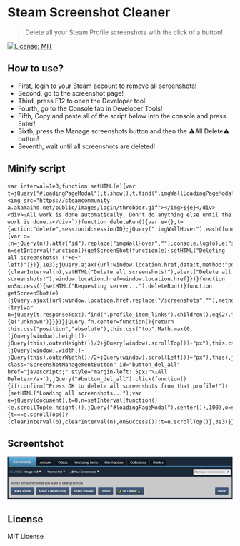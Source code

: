 # Steam Screenshot Cleaner
> Delete all your Steam Profile screenshots with the click of a button!

[![License: MIT](https://img.shields.io/badge/Lecense-MIT%202.0-blue.svg)](https://github.com/prigic/Steam-Screenshot-Cleaner/blob/master/LICENSE)

## How to use?
- First, login to your Steam account to remove all screenshots!
- Second, go to the screenshot page!
- Third, press F12 to open the Developer tool!
- Fourth, go to the Console tab in Developer Tools!
- Fifth, Copy and paste all of the script below into the console and press Enter!
- Sixth, press the Manage screenshots button and then the ⚠️All Delete⚠️ button!
- Seventh, wait until all screenshots are deleted!

## Minify script
```
var interval=1e3;function setHTML(e){var t=jQuery("#loadingPageModal");t.show(),t.find(".imgWallLoadingPageModal").css("height","auto").html(`<div><img src="https://steamcommunity-a.akamaihd.net/public/images/login/throbber.gif"></img>${e}</div><div>⚠️All work is done automatically. Don't do anything else until the work is done.⚠️</div>`)}function deleteRun(){var e={},t={action:"delete",sessionid:sessionID};jQuery(".imgWallHover").each(function(t,n){var o=(n=jQuery(n)).attr("id").replace("imgWallHover","");console.log(o),e["screenshots["+Number(o)+"]"]="on"}),t=Object.assign(t,e);var n=setInterval(function(){getScreenShot(function(e){setHTML("Deleting all screenshots! ("+e+" left)")})},1e3);jQuery.ajax({url:window.location.href,data:t,method:"post",complete:function(e){clearInterval(n),setHTML("Delete all screenshots!"),alert("Delete all screenshots!"),window.location.href=window.location.href}})}function onSuccess(){setHTML("Requesting server..."),deleteRun()}function getScreenShot(e){jQuery.ajax({url:window.location.href.replace("/screenshots",""),method:"get",dataType:"html",complete:function(t){try{var n=jQuery(t.responseText).find(".profile_item_links").children().eq(2).find(".profile_count_link_total").text().trim();e(n)}catch(t){e("unknown")}}})}jQuery.fn.center=function(){return this.css("position","absolute"),this.css("top",Math.max(0,(jQuery(window).height()-jQuery(this).outerHeight())/2+jQuery(window).scrollTop())+"px"),this.css("left",Math.max(0,(jQuery(window).width()-jQuery(this).outerWidth())/2+jQuery(window).scrollLeft())+"px"),this},jQuery("#button_submit_manage").after('<a class="ScreenshotManagementButton" id="button_del_all" href="javascript:;" style="margin-left: 5px;">⚠️All Delete⚠️</a>'),jQuery("#button_del_all").click(function(){if(confirm("Press OK to delete all screenshots from that profile!")){setHTML("Loading all screenshots...");var e=jQuery(document),t=0,n=setInterval(function(){e.scrollTop(e.height()),jQuery("#loadingPageModal").center()},100),o=setInterval(function(){t===e.scrollTop()?(clearInterval(o),clearInterval(n),onSuccess()):t=e.scrollTop()},3e3)}});
```

## Screentshot
![screenshot](/assets/screenshot.png)

## License
MIT License
